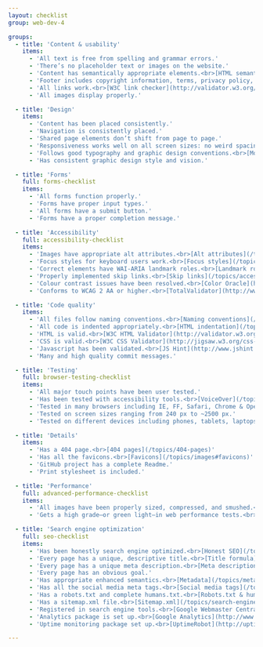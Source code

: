 ```yaml
---
layout: checklist
group: web-dev-4

groups:
  - title: 'Content & usability'
    items:
      - 'All text is free from spelling and grammar errors.'
      - 'There’s no placeholder text or images on the website.'
      - 'Content has semantically appropriate elements.<br>[HTML semantics](/topics/html-semantics/)'
      - 'Footer includes copyright information, terms, privacy policy, cookie notice, etc.'
      - 'All links work.<br>[W3C link checker](http://validator.w3.org/checklink)'
      - 'All images display properly.'

  - title: 'Design'
    items:
      - 'Content has been placed consistently.'
      - 'Navigation is consistently placed.'
      - 'Shared page elements don’t shift from page to page.'
      - 'Responsiveness works well on all screen sizes: no weird spacing issues, no overlapping text, etc.'
      - 'Follows good typography and graphic design conventions.<br>[Modular typography](/topics/modular-typography), [Grids](/topics/grids)'
      - 'Has consistent graphic design style and vision.'

  - title: 'Forms'
    full: forms-checklist
    items:
      - 'All forms function properly.'
      - 'Forms have proper input types.'
      - 'All forms have a submit button.'
      - 'Forms have a proper completion message.'

  - title: 'Accessibility'
    full: accessibility-checklist
    items:
      - 'Images have appropriate alt attributes.<br>[Alt attributes](/topics/images#alt-attributes)'
      - 'Focus styles for keyboard users work.<br>[Focus styles](/topics/accessibility#focus-styles)'
      - 'Correct elements have WAI-ARIA landmark roles.<br>[Landmark roles](/topics/accessibility#wai-aria-roles)'
      - 'Properly implemented skip links.<br>[Skip links](/topics/accessibility#skip-links)'
      - 'Colour contrast issues have been resolved.<br>[Color Oracle](http://colororacle.org/)'
      - 'Conforms to WCAG 2 AA or higher.<br>[TotalValidator](http://www.totalvalidator.com/index.html)'

  - title: 'Code quality'
    items:
      - 'All files follow naming conventions.<br>[Naming conventions](/topics/naming-conventions.md)'
      - 'All code is indented appropriately.<br>[HTML indentation](/topics/html-indentation/), [CSS indentation](/topics/css-indentation)'
      - 'HTML is valid.<br>[W3C HTML Validator](http://validator.w3.org/)'
      - 'CSS is valid.<br>[W3C CSS Validator](http://jigsaw.w3.org/css-validator/), [CSS Lint](http://csslint.net/)'
      - 'Javascript has been validated.<br>[JS Hint](http://www.jshint.com/), [JS Lint](http://jslint.com/)'
      - 'Many and high quality commit messages.'

  - title: 'Testing'
    full: browser-testing-checklist
    items:
      - 'All major touch points have been user tested.'
      - 'Has been tested with accessibility tools.<br>[VoiceOver](/topics/accessibility#voice-over)'
      - 'Tested in many browsers including IE, FF, Safari, Chrome & Opera.'
      - 'Tested on screen sizes ranging from 240 px to ~2500 px.'
      - 'Tested on different devices including phones, tablets, laptops, desktops, and televisions.<br>[BrowserStack](http://www.browserstack.com/), [RemoteIE](https://remote.modern.ie/)'

  - title: 'Details'
    items:
      - 'Has a 404 page.<br>[404 pages](/topics/404-pages)'
      - 'Has all the favicons.<br>[Favicons](/topics/images#favicons)'
      - 'GitHub project has a complete Readme.'
      - 'Print stylesheet is included.'

  - title: 'Performance'
    full: advanced-performance-checklist
    items:
      - 'All images have been properly sized, compressed, and smushed.<br>[Compressing & smushing images](/topics/images#speed-of-images)'
      - 'Gets a high grade—or green light—in web performance tests.<br>[MobileOK](http://validator.w3.org/mobile/), [Google Page Speed](https://developers.google.com/speed/pagespeed/insights/), [YSlow](http://yslow.org/)'

  - title: 'Search engine optimization'
    full: seo-checklist
    items:
      - 'Has been honestly search engine optimized.<br>[Honest SEO](/topics/search-engine-optimization)'
      - 'Every page has a unique, descriptive title.<br>[Title formula](/topics/search-engine-optimization#page-title-formula)'
      - 'Every page has a unique meta description.<br>[Meta descriptions](/topics/search-engine-optimization#meta-descriptions)'
      - 'Every page has an obvious goal.'
      - 'Has appropriate enhanced semantics.<br>[Metadata](/topics/metadata-enhanced-semantics#structured-data), [Google Rich Snippets](http://www.google.com/webmasters/tools/richsnippets), [Schema.org](http://schema.org)'
      - 'Has all the social media meta tags.<br>[Social media tags](/topics/metadata-enhanced-semantics#social-semantics)'
      - 'Has a robots.txt and complete humans.txt.<br>[Robots.txt & humans.txt](/topics/search-engine-optimization#robots--humans)'
      - 'Has a sitemap.xml file.<br>[Sitemap.xml](/topics/search-engine-optimization#sitemaps)'
      - 'Registered in search engine tools.<br>[Google Webmaster Central](http://www.google.ca/webmasters/), [Bing Webmaster Tools](http://www.bing.com/toolbox/webmaster)'
      - 'Analytics package is set up.<br>[Google Analytics](http://www.google.com/analytics/?gclid=COC2_qf08MECFePyMgodb10AAQ)'
      - 'Uptime monitoring package set up.<br>[UptimeRobot](http://uptimerobot.com/), [Pingdom](https://www.pingdom.com/pricing/), [updown.io](https://updown.io/)'

---
```

